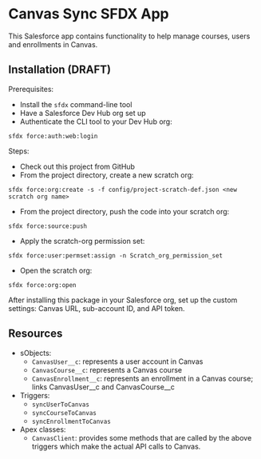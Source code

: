 # Canvas Sync SFDX App

This Salesforce app contains functionality to help manage courses, users and enrollments in Canvas.

## Installation (DRAFT)

Prerequisites:
* Install the `sfdx` command-line tool
* Have a Salesforce Dev Hub org set up 
* Authenticate the CLI tool to your Dev Hub org:
```
sfdx force:auth:web:login
```

Steps: 
* Check out this project from GitHub 
* From the project directory, create a new scratch org: 
```
sfdx force:org:create -s -f config/project-scratch-def.json <new scratch org name>
```
* From the project directory, push the code into your scratch org:
```
sfdx force:source:push
```
* Apply the scratch-org permission set:
```
sfdx force:user:permset:assign -n Scratch_org_permission_set
```
* Open the scratch org:
```
sfdx force:org:open
```

After installing this package in your Salesforce org, set up the custom settings: Canvas URL, sub-account ID, and API token. 

## Resources

* sObjects:
    * `CanvasUser__c`: represents a user account in Canvas
    * `CanvasCourse__c`: represents a Canvas course
    * `CanvasEnrollment__c`: represents an enrollment in a Canvas course; links CanvasUser__c and CanvasCourse__c
* Triggers: 
    * `syncUserToCanvas`
    * `syncCourseToCanvas`
    * `syncEnrollmentToCanvas`
* Apex classes:
    * `CanvasClient`: provides some methods that are called by the above triggers which make the actual API calls to Canvas.


